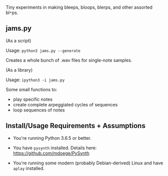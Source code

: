 Tiny experiments in making bleeps, bloops, blerps, and other assorted bl`*`ps.


## jams.py ##


(As a script)

Usage: `python3 jams.py --generate`

Creates a whole bunch of .wav files for single-note samples.


(As a library)

Usage: `ipython3 -i jams.py`

Some small functions to: 

* play specific notes 
* create complete arpeggiated cycles of sequences
* loop sequences of notes


## Install/Usage Requirements + Assumptions ##

* You're running Python 3.6.5 or better.

* You have `pysynth` installed. Details here: https://github.com/mdoege/PySynth

* You're running some modern (probably Debian-derived) Linux and have `aplay` installed.
